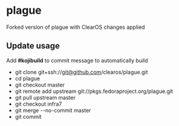 # plague

Forked version of plague with ClearOS changes applied

## Update usage
  Add __#kojibuild__ to commit message to automatically build

* git clone git+ssh://git@github.com/clearos/plague.git
* cd plague
* git checkout master
* git remote add upstream git://pkgs.fedoraproject.org/plague.git
* git pull upstream master
* git checkout infra7
* git merge --no-commit master
* git commit
